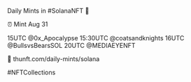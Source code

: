 Daily Mints in #SolanaNFT 🚀

⏰ Mint Aug 31

15UTC @0x_Apocalypse
15:30UTC @coatsandknights
16UTC @BullsvsBearsSOL
20UTC @MEDIAEYENFT

🔗 thunft.com/daily-mints/solana

#NFTCollections
